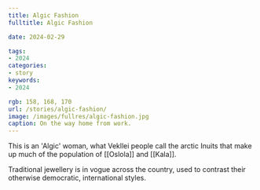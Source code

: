 ```yaml
---
title: Algic Fashion
fulltitle: Algic Fashion

date: 2024-02-29

tags:
- 2024
categories:
- story
keywords:
- 2024

rgb: 158, 168, 170
url: /stories/algic-fashion/
image: /images/fullres/algic-fashion.jpg
caption: On the way home from work.
---
```

This is an 'Algic' woman, what Vekllei people call the arctic Inuits that make up much of the population of [[Oslola]] and [[Kala]].

Traditional jewellery is in vogue across the country, used to contrast their otherwise democratic, international styles.

